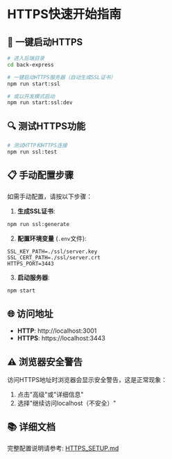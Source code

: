 # HTTPS快速开始指南

## 🚀 一键启动HTTPS

```bash
# 进入后端目录
cd back-express

# 一键启动HTTPS服务器（自动生成SSL证书）
npm run start:ssl

# 或以开发模式启动
npm run start:ssl:dev
```

## 🔍 测试HTTPS功能

```bash
# 测试HTTP和HTTPS连接
npm run ssl:test
```

## 📋 手动配置步骤

如需手动配置，请按以下步骤：

1. **生成SSL证书**:
```bash
npm run ssl:generate
```

2. **配置环境变量** (`.env`文件):
```env
SSL_KEY_PATH=./ssl/server.key
SSL_CERT_PATH=./ssl/server.crt
HTTPS_PORT=3443
```

3. **启动服务器**:
```bash
npm start
```

## 🌐 访问地址

- **HTTP**: http://localhost:3001
- **HTTPS**: https://localhost:3443

## ⚠️ 浏览器安全警告

访问HTTPS地址时浏览器会显示安全警告，这是正常现象：
1. 点击"高级"或"详细信息"
2. 选择"继续访问localhost（不安全）"

## 📚 详细文档

完整配置说明请参考: [HTTPS_SETUP.md](./HTTPS_SETUP.md)
